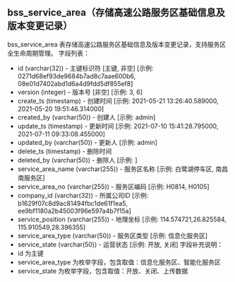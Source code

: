 ## bss_service_area（存储高速公路服务区基础信息及版本变更记录）
bss_service_area 表存储高速公路服务区基础信息及版本变更记录，支持服务区全生命周期管理。
字段列表：
- id (varchar(32)) - 主键标识符 [主键, 非空] [示例: 0271d68ef93de9684b7ad8c7aae600b6, 08e01d7402abd1d6a4d9fdd5df855ef8]
- version (integer) - 版本号 [非空] [示例: 3, 6]
- create_ts (timestamp) - 创建时间 [示例: 2021-05-21 13:26:40.589000, 2021-05-20 19:51:46.314000]
- created_by (varchar(50)) - 创建人 [示例: admin]
- update_ts (timestamp) - 更新时间 [示例: 2021-07-10 15:41:28.795000, 2021-07-11 09:33:08.455000]
- updated_by (varchar(50)) - 更新人 [示例: admin]
- delete_ts (timestamp) - 删除时间
- deleted_by (varchar(50)) - 删除人 [示例: ]
- service_area_name (varchar(255)) - 服务区名称 [示例: 白鹭湖停车区, 南昌南服务区]
- service_area_no (varchar(255)) - 服务区编码 [示例: H0814, H0105]
- company_id (varchar(32)) - 所属公司ID [示例: b1629f07c8d9ac81494fbc1de61f1ea5, ee9bf1180a2b45003f96e597a4b7f15a]
- service_position (varchar(255)) - 地理坐标 [示例: 114.574721,26.825584, 115.910549,28.396355]
- service_area_type (varchar(50)) - 服务区类型 [示例: 信息化服务区]
- service_state (varchar(50)) - 运营状态 [示例: 开放, 关闭]
字段补充说明：
- id 为主键
- service_area_type 为枚举字段，包含取值：信息化服务区、智能化服务区
- service_state 为枚举字段，包含取值：开放、关闭、上传数据
